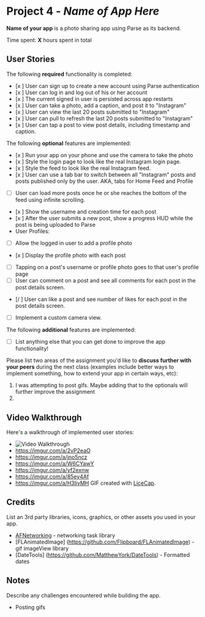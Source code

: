 # Project 4 - *Name of App Here*

**Name of your app** is a photo sharing app using Parse as its backend.

Time spent: **X** hours spent in total

## User Stories

The following **required** functionality is completed:

- [x ] User can sign up to create a new account using Parse authentication
- [x ] User can log in and log out of his or her account
- [x ] The current signed in user is persisted across app restarts
- [x ] User can take a photo, add a caption, and post it to "Instagram"
- [x ] User can view the last 20 posts submitted to "Instagram"
- [x ] User can pull to refresh the last 20 posts submitted to "Instagram"
- [x ] User can tap a post to view post details, including timestamp and caption.

The following **optional** features are implemented:

- [x ] Run your app on your phone and use the camera to take the photo
- [x ] Style the login page to look like the real Instagram login page.
- [x ] Style the feed to look like the real Instagram feed.
- [x ] User can use a tab bar to switch between all "Instagram" posts and posts published only by the user. AKA, tabs for Home Feed and Profile
- [ ] User can load more posts once he or she reaches the bottom of the feed using infinite scrolling.
- [x ] Show the username and creation time for each post
- [x ] After the user submits a new post, show a progress HUD while the post is being uploaded to Parse
- User Profiles:
- [ ] Allow the logged in user to add a profile photo
- [x ] Display the profile photo with each post
- [ ] Tapping on a post's username or profile photo goes to that user's profile page
- [ ] User can comment on a post and see all comments for each post in the post details screen.
- [/ ] User can like a post and see number of likes for each post in the post details screen.
- [ ] Implement a custom camera view.

The following **additional** features are implemented:

- [ ] List anything else that you can get done to improve the app functionality!

Please list two areas of the assignment you'd like to **discuss further with your peers** during the next class (examples include better ways to implement something, how to extend your app in certain ways, etc):

1. I was attempting to post gifs. Maybe adding that to the optionals will further improve the assignment
2. 

## Video Walkthrough

Here's a walkthrough of implemented user stories:

- <img src='http://i.imgur.com/link/to/your/gif/file.gif' title='Video Walkthrough' width='' alt='Video Walkthrough' />
- https://imgur.com/a/2vP2eaO
- https://imgur.com/a/jno5ncz
- https://imgur.com/a/W6CYawY
- https://imgur.com/a/yf2exnw
- https://imgur.com/a/85ey4Af
- https://imgur.com/a/H3liyMH
GIF created with [LiceCap](http://www.cockos.com/licecap/).

## Credits

List an 3rd party libraries, icons, graphics, or other assets you used in your app.

- [AFNetworking](https://github.com/AFNetworking/AFNetworking) - networking task library
- [FLAnimatedImage] (https://github.com/Flipboard/FLAnimatedImage) - gif imageView library
- [DateTools] (https://github.com/MatthewYork/DateTools) - Formatted dates
## Notes

Describe any challenges encountered while building the app.
- Posting gifs
